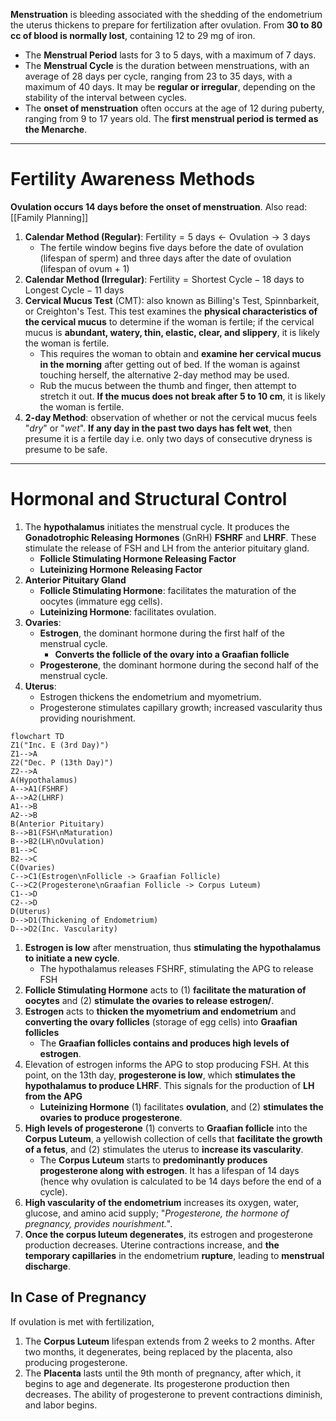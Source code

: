 **Menstruation** is bleeding associated with the shedding of the endometrium the uterus thickens to prepare for fertilization after ovulation. From **30 to 80 cc of blood is normally lost**, containing 12 to 29 mg of iron.
- The **Menstrual Period** lasts for 3 to 5 days, with a maximum of 7 days.
- The **Menstrual Cycle** is the duration between menstruations, with an average of 28 days per cycle, ranging from 23 to 35 days, with a maximum of 40 days. It may be **regular or irregular**, depending on the stability of the interval between cycles.
- The **onset of menstruation** often occurs at the age of 12 during puberty, ranging from 9 to 17 years old. The **first menstrual period is termed as the Menarche**.
___
# Fertility Awareness Methods
**Ovulation occurs 14 days before the onset of menstruation**. Also read: [[Family Planning]]
1. **Calendar Method (Regular)**: $\text{Fertility}=5 \text{ days}\leftarrow\text{Ovulation}\rightarrow3\text{ days}$
	- The fertile window begins five days before the date of ovulation (lifespan of sperm) and three days after the date of ovulation (lifespan of ovum + 1)
2. **Calendar Method (Irregular)**: $\text{Fertility} = \text{Shortest Cycle}-18\text{ days}$ to $\text{Longest Cycle}-11\text{ days}$
3. **Cervical Mucus Test** (CMT): also known as Billing's Test, Spinnbarkeit, or Creighton's Test. This test examines the **physical characteristics of the cervical mucus** to determine if the woman is fertile; if the cervical mucus is **abundant, watery, thin, elastic, clear, and slippery**, it is likely the woman is fertile.
	- This requires the woman to obtain and **examine her cervical mucus in the morning** after getting out of bed. If the woman is against touching herself, the alternative 2-day method may be used.
	- Rub the mucus between the thumb and finger, then attempt to stretch it out. **If the mucus does not break after 5 to 10 cm**, it is likely the woman is fertile.
4. **2-day Method**: observation of whether or not the cervical mucus feels "*dry*" or "*wet*". **If any day in the past two days has felt wet**, then presume it is a fertile day i.e. only two days of consecutive dryness is presume to be safe.
___
# Hormonal and Structural Control
1. The **hypothalamus** initiates the menstrual cycle. It produces the **Gonadotrophic Releasing Hormones** (GnRH) **FSHRF** and **LHRF**. These stimulate the release of FSH and LH from the anterior pituitary gland.
	- **Follicle Stimulating Hormone Releasing Factor**
	- **Luteinizing Hormone Releasing Factor**
2. **Anterior Pituitary Gland**
	- **Follicle Stimulating Hormone**: facilitates the maturation of the oocytes (immature egg cells).
	- **Luteinizing Hormone**: facilitates ovulation.
3. **Ovaries**:
	- **Estrogen**, the dominant hormone during the first half of the menstrual cycle.
		- **Converts the follicle of the ovary into a Graafian follicle**
	- **Progesterone**, the dominant hormone during the second half of the menstrual cycle.
4. **Uterus**:
	- Estrogen thickens the endometrium and myometrium.
	- Progesterone stimulates capillary growth; increased vascularity thus providing nourishment.
```mermaid
flowchart TD
Z1("Inc. E (3rd Day)")
Z1-->A
Z2("Dec. P (13th Day)")
Z2-->A
A(Hypothalamus)
A-->A1(FSHRF)
A-->A2(LHRF)
A1-->B
A2-->B
B(Anterior Pituitary)
B-->B1(FSH\nMaturation)
B-->B2(LH\nOvulation)
B1-->C
B2-->C
C(Ovaries)
C-->C1(Estrogen\nFollicle -> Graafian Follicle)
C-->C2(Progesterone\nGraafian Follicle -> Corpus Luteum)
C1-->D
C2-->D
D(Uterus)
D-->D1(Thickening of Endometrium)
D-->D2(Inc. Vascularity)
```
1. **Estrogen is low** after menstruation, thus **stimulating the hypothalamus to initiate a new cycle**.
	- The hypothalamus releases FSHRF, stimulating the APG to release FSH
2. **Follicle Stimulating Hormone** acts to (1) **facilitate the maturation of oocytes** and (2) **stimulate the ovaries to release estrogen/**.
3. **Estrogen** acts to **thicken the myometrium and endometrium** and **converting the ovary follicles** (storage of egg cells) into **Graafian follicles**
	- The **Graafian follicles contains and produces high levels of estrogen**.
4. Elevation of estrogen informs the APG to stop producing FSH. At this point, on the 13th day, **progesterone is low**, which **stimulates the hypothalamus to produce LHRF**. This signals for the production of **LH from the APG**
	- **Luteinizing Hormone** (1) facilitates **ovulation**, and (2) **stimulates the ovaries to produce progesterone**.
5. **High levels of progesterone** (1) converts to **Graafian follicle** into the **Corpus Luteum**, a yellowish collection of cells that **facilitate the growth of a fetus**, and (2) stimulates the uterus to **increase its vascularity**.
	- The **Corpus Luteum** starts to **predominantly produces progesterone along with estrogen**. It has a lifespan of 14 days (hence why ovulation is calculated to be 14 days before the end of a cycle).
6. **High vascularity of the endometrium** increases its oxygen, water, glucose, and amino acid supply; "*Progesterone, the hormone of pregnancy, provides nourishment.*".
7. **Once the corpus luteum degenerates**, its estrogen and progesterone production decreases. Uterine contractions increase, and **the temporary capillaries** in the endometrium **rupture**, leading to **menstrual discharge**.
## In Case of Pregnancy
If ovulation is met with fertilization,
1. The **Corpus Luteum** lifespan extends from 2 weeks to 2 months. After two months, it degenerates, being replaced by the placenta, also producing progesterone.
2. The **Placenta** lasts until the 9th month of pregnancy, after which, it begins to age and degenerate. Its progesterone production then decreases. The ability of progesterone to prevent contractions diminish, and labor begins.